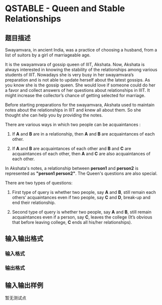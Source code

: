 # QSTABLE - Queen and Stable Relationships

## 题目描述

 Swayamvara, in ancient India, was a practice of choosing a husband, from a list of suitors by a girl of marriageable age.

It is the swayamvara of gossip queen of IIIT, Akshata. Now, Akshata is always interested in knowing the stability of the relationships among various students of IIIT. Nowadays she is very busy in her swayamvara’s preparation and is not able to update herself about the latest gossips. As you know she is the gossip queen. She would love if someone could do her a favor and collect answers of her questions about relationships in IIIT. It might increase the collector’s chance of getting selected for marriage.

Before starting preparations for the swayamvara, Akshata used to maintain notes about the relationships in IIIT and knew all about them. So she thought she can help you by providing the notes.

There are various ways in which two people can be acquaintances :

1. If **A** and **B** are in a relationship, then **A** and **B** are acquaintances of each other.

2. If **A** and **B** are acquaintances of each other and **B** and **C** are acquaintances of each other, then **A** and **C** are also acquaintances of each other.

In Akshata's notes, a relationship between **person1** and **person2** is represented as **"person1 person2"**. The Queen's questions are also special.

There are two types of questions:

1. First type of query is whether two people, say **A** and **B**, still remain each others’ acquaintances even if two people, say **C** and **D**, break-up and end their relationship.

2. Second type of query is whether two people, say **A** and **B**, still remain acquaintances even if a person, say **C**, leaves the college (It’s obvious that before leaving college, **C** ends all his/her relationships).

## 输入输出格式

### 输入格式

### 输出格式

## 输入输出样例

暂无测试点

